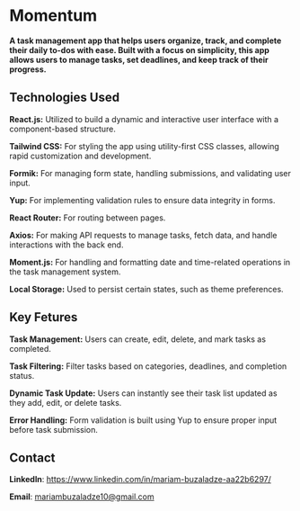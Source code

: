 # Momentum  
  **A task management app that helps users organize, track, and complete their daily to-dos with ease. Built with a focus on simplicity, this app allows users to manage tasks, set deadlines, and keep track of their progress.**  
    

## Technologies Used  

**React.js:** Utilized to build a dynamic and interactive user interface with a component-based structure.   
  
**Tailwind CSS:** For styling the app using utility-first CSS classes, allowing rapid customization and development.  
  
**Formik:** For managing form state, handling submissions, and validating user input.  
  
**Yup:** For implementing validation rules to ensure data integrity in forms.  
  
**React Router:** For routing between pages.  
  
**Axios:**  For making API requests to manage tasks, fetch data, and handle interactions with the back end.    
  
**Moment.js:** For handling and formatting date and time-related operations in the task management system.  
  
**Local Storage:** Used to persist certain states, such as theme preferences.  


## Key Fetures

**Task Management:** Users can create, edit, delete, and mark tasks as completed.  
  
**Task Filtering:** Filter tasks based on categories, deadlines, and completion status.  
  
**Dynamic Task Update:** Users can instantly see their task list updated as they add, edit, or delete tasks.   
  
**Error Handling:** Form validation is built using Yup to ensure proper input before task submission.    
  
  

## Contact
**LinkedIn**: https://www.linkedin.com/in/mariam-buzaladze-aa22b6297/  
  
**Email**: mariambuzaladze10@gmail.com
